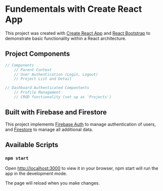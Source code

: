 # Fundementals with Create React App

This project was created with [Create React App](https://github.com/facebook/create-react-app) and [React Bootstrap](https://react-bootstrap.netlify.app/) to demonstrate basic functionality within a React architecture.

## Project Components

```javascript
// Components
    // Parent Context
    // User Authentication (Login, Logout)
    // Project List and Detail

// Dashboard Authenticated Compontents
    // Profile Management
    // CRUD functionality (set up as 'Projects')
```

## Built with Firebase and Firestore

This project implements [Firebase Auth](https://firebase.google.com/docs/auth) to manage authentication of users, and [Firestore](https://firebase.google.com/docs/firestore/quickstart) to manage all additional data.
 
## Available Scripts

### `npm start`

Open [http://localhost:3000](http://localhost:3000) to view it in your browser, npm start will run the app in the development mode.

The page will reload when you make changes.